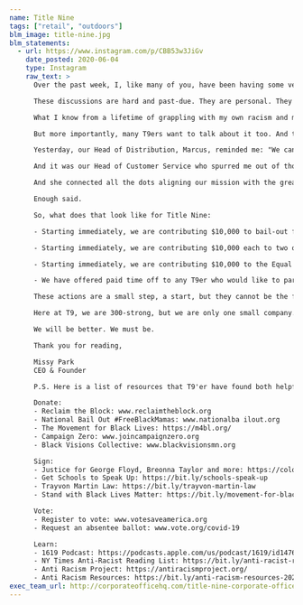 ```yaml
---
name: Title Nine
tags: ["retail", "outdoors"]
blm_image: title-nine.jpg
blm_statements:
  - url: https://www.instagram.com/p/CBB53w3JiGv
    date_posted: 2020-06-04
    type: Instagram
    raw_text: >
      Over the past week, I, like many of you, have been having some very difficult conversations, both at Title Nine and at home. Our discussions have centered around two inseperable issues: the invisible tailwinds of white privilege and the battering headwinds of systemic racism.

      These discussions are hard and past-due. They are personal. They are necessary.

      What I know from a lifetime of grappling with my own racism and my white privilege is that transformation is personal, painstaking, and slow. And yet, what has been a deeply personal process for me has become an issue that every corporation wants to talk about.

      But more importantly, many T9ers want to talk about it too. And they have talked in ways both frank and urgent.

      Yesterday, our Head of Distribution, Marcus, reminded me: "We cannot be silent."

      And it was our Head of Customer Service who spurred me out of thought and into action: "We have had hundreds of years to listen to black people. Now is the time for action."

      And she connected all the dots aligning our mission with the greater cause of racial justice: "Title Nine supports women who own, risk, and lead. And right now we need to support black women."

      Enough said.

      So, what does that look like for Title Nine:

      - Starting immediately, we are contributing $10,000 to bail-out funds that help black women activists.

      - Starting immediately, we are contributing $10,000 each to two organizations that support reproductive justice in the black community: SisterSong and ARC-Southeast.

      - Starting immediately, we are contributing $10,000 to the Equal Justice Initiative which fights to end racial inequalities in our criminal justice system.

      - We have offered paid time off to any T9er who would like to participate in peaceful protests in their community.

      These actions are a small step, a start, but they cannot be the finish.

      Here at T9, we are 300-strong, but we are only one small company. It will be up to all of us to support in both time and money, to protest, and to vote.

      We will be better. We must be.

      Thank you for reading,

      Missy Park
      CEO & Founder

      P.S. Here is a list of resources that T9'er have found both helpful and moving:

      Donate:
      - Reclaim the Block: www.reclaimtheblock.org
      - National Bail Out #FreeBlackMamas: www.nationalba ilout.org
      - The Movement for Black Lives: https://m4bl.org/
      - Campaign Zero: www.joincampaignzero.org
      - Black Visions Collective: www.blackvisionsmn.org

      Sign:
      - Justice for George Floyd, Breonna Taylor and more: https://colorofchange.org/campaigns/active/
      - Get Schools to Speak Up: https://bit.ly/schools-speak-up
      - Trayvon Martin Law: https://bit.ly/trayvon-martin-law
      - Stand with Black Lives Matter: https://bit.ly/movement-for-black-lives

      Vote:
      - Register to vote: www.votesaveamerica.org
      - Request an absentee ballot: www.vote.org/covid-19

      Learn:
      - 1619 Podcast: https://podcasts.apple.com/us/podcast/1619/id1476928106
      - NY Times Anti-Racist Reading List: https://bit.ly/anti-racist-reading-list
      - Anti Racism Project: https://antiracismproject.org/
      - Anti Racism Resources: https://bit.ly/anti-racism-resources-2020
exec_team_url: http://corporateofficehq.com/title-nine-corporate-office/
---
```


